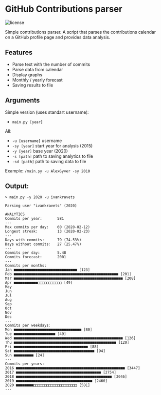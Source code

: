 # GitHub Contributions parser
![license](https://img.shields.io/github/license/DreamerDeLy/GitHubContributionsParser)

Simple contributions parser. A script that parses the contributions calendar on a GitHub profile page and provides data analysis.

## Features
- Parse text with the number of commits
- Parse data from calendar
- Display graphs
- Monthly / yearly forecast
- Saving results to file

## Arguments
Simple version (uses standart username): 
- `main.py [year]`

All:
- `-u [username]` username
- `-sy [year]` start year for analysis (2015)
- `-y [year]` base year (2020)
- `-s [path]` path to saving analytics to file
- `-sd [path]` path to saving data to file

Example: `/main.py -u AlexGyver -sy 2010`

## Output:
```
> main.py -y 2020 -u ivankravets

Parsing user "ivankravets" (2020)

ANALYTICS
Commits per year:       581
---
Max commits per day:    60 (2020-02-12)
Longest streak:         13 (2020-02-23)
---
Days with commits:      79 (74.53%)
Days without commits:   27 (25.47%)
---
Commits per day:        5.48
Commits forecast:       2001
---
Commits per months:
Jan ■■■■■■■■■■■■■■■■■■■■■■■■■■■■■ [123]
Feb ■■■■■■■■■■■■■■■■■■■■■■■■■■■■■■■■■■■■■■■■■■■■■■■■ [201]
Mar ■■■■■■■■■■■■■■■■■■■■■■■■■■■■■■■■■■■■■■■■■■■■■■■■■■ [208]
Apr ■■■■■■■■■■■□□□□□□□□□□□ [49]
May
Jun
Jul
Aug
Sep
Oct
Nov
Dec
---
Commits per weekdays:
Mon ■■■■■■■■■■■■■■■■■■■■■■■■■■■■■■■ [80]
Tue ■■■■■■■■■■■■■■■■■■■ [49]
Wed ■■■■■■■■■■■■■■■■■■■■■■■■■■■■■■■■■■■■■■■■■■■■■■■■■■ [126]
Thu ■■■■■■■■■■■■■■■■■■■■■■■■■■■■■■■■■■■■■■■■■■■■■■■ [120]
Fri ■■■■■■■■■■■■■■■■■■■■■■■■■■■■■■■■■■ [88]
Sat ■■■■■■■■■■■■■■■■■■■■■■■■■■■■■■■■■■■■■ [94]
Sun ■■■■■■■■■ [24]
---
Commits per years:
2016 ■■■■■■■■■■■■■■■■■■■■■■■■■■■■■■■■■■■■■■■■■■■■■■■■■■ [3447]
2017 ■■■■■■■■■■■■■■■■■■■■■■■■■■■■■■■■■■■■■■■ [2754]
2018 ■■■■■■■■■■■■■■■■■■■■■■■■■■■■■■■■■■■■■■■■■■■■ [3046]
2019 ■■■■■■■■■■■■■■■■■■■■■■■■■■■■■■■■■■■ [2460]
2020 ■■■■■■■■□□□□□□□□□□□□□□□□□□□□ [581]
---
```
